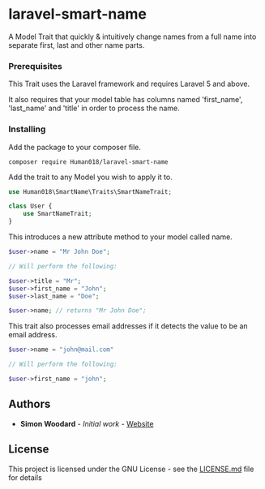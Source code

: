 # laravel-smart-name
A Model Trait that quickly &amp; intuitively change names from a full name into separate first, last and other name parts.

### Prerequisites

This Trait uses the Laravel framework and requires Laravel 5 and above.

It also requires that your model table has columns named 'first_name', 'last_name' and 'title' in order to process the name.

### Installing

Add the package to your composer file.
```
composer require Human018/laravel-smart-name
```

Add the trait to any Model you wish to apply it to.

```php
use Human018\SmartName\Traits\SmartNameTrait;

class User {
    use SmartNameTrait;
}
```

This introduces a new attribute method to your model called name.
```php
$user->name = "Mr John Doe";

// Will perform the following:

$user->title = "Mr";
$user->first_name = "John";
$user->last_name = "Doe";

$user->name; // returns "Mr John Doe";
```

This trait also processes email addresses if it detects the value to be an email address.
```php
$user->name = "john@mail.com"

// Will perform the following:

$user->first_name = "john";
```

## Authors

* **Simon Woodard** - *Initial work* - [Website](https://simonwoodard.com.au/)

## License

This project is licensed under the GNU License - see the [LICENSE.md](LICENSE.md) file for details
